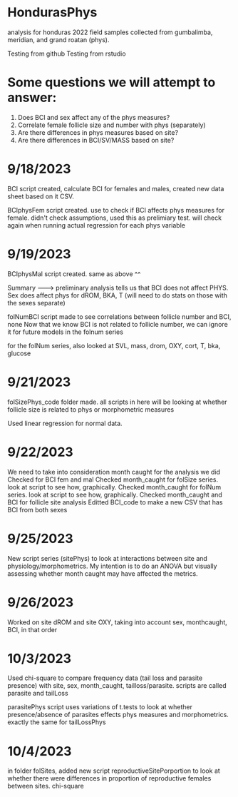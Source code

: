 # HondurasPhys
analysis for honduras 2022 field samples collected from gumbalimba, meridian, and grand roatan (phys). 

Testing from github
Testing from rstudio

# Some questions we will attempt to answer:
1) Does BCI and sex affect any of the phys measures?
2) Correlate female follicle size and number with phys (separately)
3) Are there differences in phys measures based on site?
4) Are there differences in BCI/SV/MASS based on site?

# 9/18/2023
BCI script created, calculate BCI for females and males, created new data sheet based on it CSV.

BCIphysFem script created. use to check if BCI affects phys measures for female. didn't check assumptions, used this as prelimiary test. will check again when running actual regression for each phys variable

# 9/19/2023
BCIphysMal script created. same as above ^^

Summary ---> preliminary analysis tells us that BCI does not affect PHYS. Sex does affect phys for dROM, BKA, T (will need to do stats on those with the sexes separate)

folNumBCI script made to see correlations between follicle number and BCI, none
Now that we know BCI is not related to follicle number, we can ignore it for future models in the folnum series

for the folNum series, also looked at SVL, mass, drom, OXY, cort, T, bka, glucose

# 9/21/2023
folSizePhys_code folder made. all scripts in here will be looking at whether follicle size is related to phys or morphometric measures

Used linear regression for normal data. 

# 9/22/2023
We need to take into consideration month caught for the analysis we did
Checked for BCI fem and mal 
Checked month_caught for folSize series. look at script to see how, graphically.
Checked month_caught for folNum series. look at script to see how, graphically.
Checked month_caught and BCI for follicle site analysis
Editted BCI_code to make a new CSV that has BCI from both sexes

# 9/25/2023
New script series (sitePhys) to look at interactions between site and physiology/morphometrics. My intention is to do an ANOVA but visually assessing whether month caught may have affected the metrics. 

# 9/26/2023
Worked on site dROM and site OXY, taking into account sex, monthcaught, BCI, in that order

# 10/3/2023
Used chi-square to compare frequency data (tail loss and parasite presence) with site, sex, month_caught, tailloss/parasite. scripts are called parasite and tailLoss

parasitePhys script uses variations of t.tests to look at whether presence/absence of parasites effects phys measures and morphometrics. exactly the same for tailLossPhys

# 10/4/2023
in folder folSites, added new script reproductiveSitePorportion to look at whether there were differences in proportion of reproductive females between sites. chi-square
